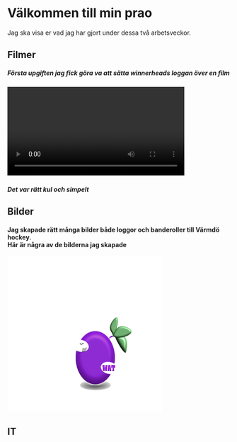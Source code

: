 # Välkommen till min prao

Jag ska visa er vad jag har gjort under dessa två arbetsveckor.

## Filmer

<h5> Första upgiften jag fick göra va att sätta winnerheads loggan över en film </h5>

<video width="400px" controls="controls">
<source src="winnerheads instagram.mp4" video="web/mp4">
</video>

<h5> Det var rätt kul och simpelt </h5>
 

## Bilder

<h4> Jag skapade rätt många bilder både loggor och banderoller till Värmdö hockey. <br> Här är några av de bilderna jag skapade </h4>

<img src="Wilmers logo.pdf" height="350" width="350"> <br>

## IT


